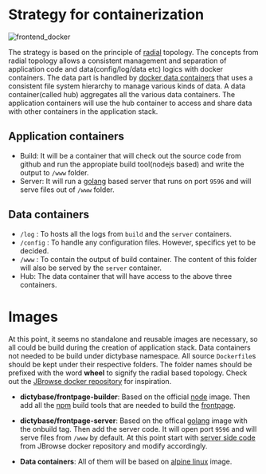 # Strategy for containerization
![frontend_docker](https://cloud.githubusercontent.com/assets/48740/7514835/fb919d28-f486-11e4-9dfc-aa9fe343fb8c.png)

The strategy is based on the principle of
[radial](https://github.com/radial/docs) topology. The concepts from radial
topology allows a  consistent management and separation of application code and
data(config/log/data etc) logics with docker containers. The data part is
handled by [docker data
containers](http://docs.docker.com/userguide/dockervolumes/) that uses a
consistent file system hierarchy to manage various kinds of data. A data
container(called hub) aggregates all the various data containers. The
application containers will use the hub container to access and share data with
other containers in the application stack.

## Application containers
* Build: It will be a container that will check out the source code from github
  and run the appropiate build tool(nodejs based) and write the output to
  `/www` folder.
* Server: It will run a [golang](http://golang.org) based server that runs on port
  `9596` and will serve files out of `/www` folder.

## Data containers
* `/log` : To hosts all the logs from `build` and the `server` containers.
* `/config` : To handle any configuration files. However, specifics yet to be decided.
* `/www` : To contain the output of build container. The content of this folder will also be served by the `server` container.
* Hub: The data container that will have access to the above three containers.

# Images
At this point, it seems no standalone and reusable images are necessary, so all
could be build during the creation of application stack. Data containers not
needed to be build under dictybase namespace. All source `Dockerfile`s should
be kept under their respective folders.  The folder names should be prefixed
with the word __wheel__ to signify the radial based topology. Check out the
[JBrowse docker repository](https://github.com/dictybase-docker/wheel-jbrowse/)
for inspiration.

* __dictybase/frontpage-builder__: Based on the official
  [node](https://registry.hub.docker.com/_/node/) image. Then add all the
  [npm](http://npmjs.org) build tools that are needed to build the
  [frontpage](https://github.com/dictyBase/frontpage-dictybase).

* __dictybase/frontpage-server__: Based on the offical
  [golang](https://registry.hub.docker.com/_/golang) image with the onbuild
  tag. Then add the server code. It will open port `9596` and will serve files
  from `/www` by default. At this point start with [server side
  code](https://github.com/dictybase-docker/jbrowse/blob/master/1.11.6/command.go)
  from JBrowse docker repository and modify accordingly.

* __Data containers__: All of them will be based on [alpine
  linux](https://registry.hub.docker.com/u/gliderlabs/alpine/) image.
